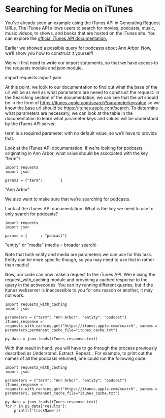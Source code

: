 # Searching for Media on iTunes

You’ve already seen an example using the iTunes API in Generating Request URLs. The iTunes API allows users to search for movies, podcasts, music, music videos, tv shows, and books that are hosted on the iTunes site. You can explore the [official iTunes API documentation.](https://affiliate.itunes.apple.com/resources/documentation/itunes-store-web-service-search-api/)

Earlier we showed a possible query for podcasts about Ann Arbor. Now, we’ll show you how to construct it yourself!

We will first need to write our import statements, so that we have access to the requests module and json module.

import requests
import json

At this point, we look to our documentation to find out what the base of the url will be as well as what parameters are neeed to construct the request. In the Searching section of the documentation, we can see that the url should be in the form of https://itunes.apple.com/search?parameterkeyvalue so we know the base url should be https://itunes.apple.com/search. To determine what parameters are necessary, we can look at the table in the documentation to learn what parameter keys and values will be understood by the iTuens API server.

term is a required parameter with no default value, so we’ll have to provide that.

Look at the iTunes API documentation. If we’re looking for podcasts originating in Ann Arbor, what value should be associated with the key “term”?
```
import requests
import json

params = {"term":        }
```
"Ann Arbor"

We also want to make sure that we’re searching for podcasts.

Look at the iTunes API documentation. What is the key we need to use to only search for podcasts?
```
import requests
import json

params = {      : "podcast"}
```
"entity" or "media"
(media = broader search)

Note that both entity and media are parameters we can use for this task. Entity can be more specific though, so you may need to use that in rather than media!

Now, our code can now make a request to the iTunes API. We’re using the request_with_caching module and providing a cached response to the query in the activecodes. You can try running different queries, but if the itunes webserver is inaccessible to you for one reason or another, it may not work.
```
import requests_with_caching
import json

parameters = {"term": "Ann Arbor", "entity": "podcast"}
iTunes_response = requests_with_caching.get("https://itunes.apple.com/search", params = parameters,permanent_cache_file="itunes_cache.txt")

py_data = json.loads(iTunes_response.text)
```

With that result in hand, you will have to go through the process previously described as Understand. Extract. Repeat. . For example, to print out the names of all the podcasts returned, one could run the following code.
```
import requests_with_caching
import json

parameters = {"term": "Ann Arbor", "entity": "podcast"}
iTunes_response = requests_with_caching.get("https://itunes.apple.com/search", params = parameters, permanent_cache_file="itunes_cache.txt")

py_data = json.loads(iTunes_response.text)
for r in py_data['results']:
    print(r['trackName'])
```    
